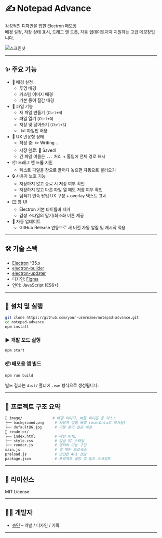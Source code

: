 # ✍️ Notepad Advance

감성적인 디자인을 입힌 Electron 메모장  
배경 설정, 저장 상태 표시, 드래그 앤 드롭, 자동 업데이트까지 지원하는 고급 메모장입니다.

![스크린샷](./image/preview.png)

---

## ✨ 주요 기능

- 🎨 배경 설정
  - 투명 배경
  - 커스텀 이미지 배경
  - 기본 종이 질감 배경
- 📂 파일 기능
  - 새 파일 만들기 (`Ctrl+N`)
  - 파일 열기 (`Ctrl+O`)
  - 저장 및 덮어쓰기 (`Ctrl+S`)
  - .txt 파일만 허용
- 🔀 UX 반응형 상태
  - 작성 중: ✏️ Writing...
  - 저장 완료: 💾 Saved!
  - 긴 파일 이름은 `...` 처리 + 툴팁에 전체 경로 표시
- 📦 드래그 앤 드롭 지원
  - 텍스트 파일을 창으로 끌어다 놓으면 자동으로 불러오기
- 🔒 사용자 보호 기능
  - 저장하지 않고 종료 시 저장 여부 확인
  - 저장하지 않고 다른 파일 열 때도 저장 여부 확인
  - 탐색기 연속 팝업 UX 구성 + overlay 텍스트 표시
- 🪟 창 UI
  - Electron 기본 타이틀바 제거
  - 감성 스타일의 닫기/최소화 버튼 제공
- 🔄 자동 업데이트
  - GitHub Release 연동으로 새 버전 자동 알림 및 재시작 적용

---

## 🛠 기술 스택

- [Electron](https://www.electronjs.org/) ^35.x
- [electron-builder](https://www.electron.build/)
- [electron-updater](https://www.electron.build/auto-update)
- 디자인: [Figma](https://figma.com/)
- 언어: JavaScript (ES6+)

---

## 🚀 설치 및 실행

```bash
git clone https://github.com/your-username/notepad-advance.git
cd notepad-advance
npm install
```

### ▶️ 개발 모드 실행

```bash
npm start
```

### 📦 배포용 앱 빌드

```bash
npm run build
```

빌드 결과는 `dist/` 폴더에 `.exe` 형식으로 생성됩니다.

---

## 📁 프로젝트 구조 요약

```bash
📁 image/              # 배경 이미지, 버튼 아이콘 등 리소스
├── background.png     # 사용자 설정 배경 (userData로 복사됨)
├── defaultBG.jpg      # 기본 종이 질감 배경
📁 renderer/
├── index.html         # 메인 HTML
├── style.css          # 감성 UI 스타일
├── render.js          # 렌더러 기능 구현
main.js                # 앱 메인 프로세스
preload.js             # 안전한 API 전달
package.json           # 프로젝트 설정 및 빌드 스크립트
```

---


## 📄 라이선스

MIT License

---

## 🙋‍♀️ 개발자

- [승민](https://github.com/seungminbluebox) – 개발 / 디자인 / 기획

---
